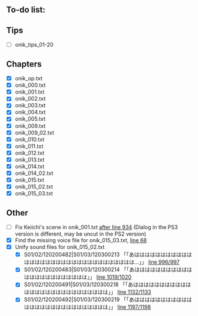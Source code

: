 To-do list:
-----------------------------------------------------------------------------------------

Tips
-----------------------------------------------------------------------------------------
- [ ] onik_tips_01-20

Chapters
-----------------------------------------------------------------------------------------
- [x] onik_op.txt
- [X] onik_000.txt
- [x] onik_001.txt
- [x] onik_002.txt
- [x] onik_003.txt
- [x] onik_004.txt
- [x] onik_005.txt
- [x] onik_009.txt
- [x] onik_009_02.txt
- [x] onik_010.txt
- [x] onik_011.txt
- [x] onik_012.txt
- [x] onik_013.txt
- [x] onik_014.txt
- [x] onik_014_02.txt
- [x] onik_015.txt
- [x] onik_015_02.txt
- [x] onik_015_03.txt

Other
-----------------------------------------------------------------------------------------
- [ ] Fix Keiichi's scene in onik_001.txt [after line 934](https://github.com/higurashi-mod/scripts/blob/master/Update/onik_001.txt#L934) (Dialog in the PS3 version is different, may be uncut in the PS2 version)
- [x] Find the missing voice file for onik_015_03.txt, [line 68](https://github.com/higurashi-mod/scripts/blob/master/Update/onik_015_03.txt#L68)
- [x] Unify sound files for onik_015_02.txt
  - [x] S01/02/120200482|S01/03/120300213	「「あはははははははははははははははははははははははははははははははは…」」 [line 996/997](https://github.com/higurashi-mod/scripts/blob/master/Update/onik_015_02.txt#L996)
  - [x] S01/02/120200483|S01/03/120300214	「「あははははははははははははははははははははははは」」 [line 1019/1020](https://github.com/higurashi-mod/scripts/blob/master/Update/onik_015_02.txt#L1019)
  - [x] S01/02/120200491|S01/03/120300218	「「あははははははははははははははははははははははははははは」」 [line 1132/1133](https://github.com/higurashi-mod/scripts/blob/master/Update/onik_015_02.txt#L1132)
  - [x] S01/02/120200492|S01/03/120300219	「「あははははははははははははははははははははははははははは」」 [line 1197/1198](https://github.com/higurashi-mod/scripts/blob/master/Update/onik_015_02.txt#L1197)
